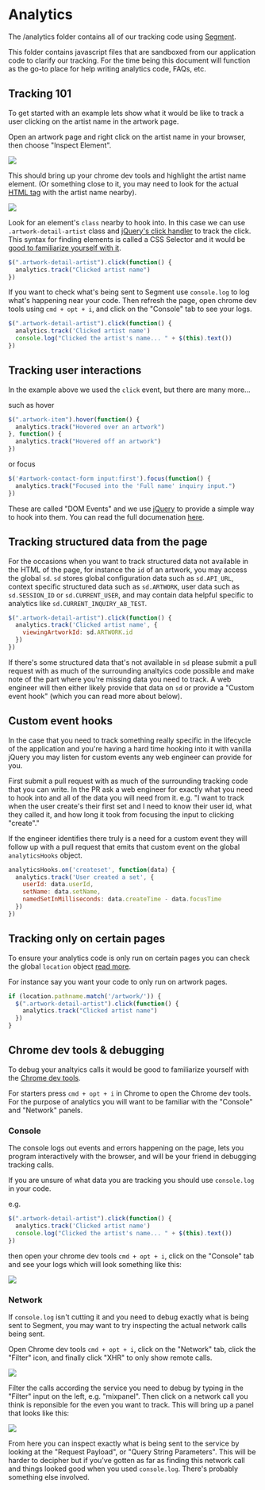 # Analytics

The /analytics folder contains all of our tracking code using [Segment](https://segment.com/).

This folder contains javascript files that are sandboxed from our application code to clarify our tracking. For the time being this document will function as the go-to place for help writing analytics code, FAQs, etc.

## Tracking 101

To get started with an example lets show what it would be like to track a user clicking on the artist name in the artwork page.

Open an artwork page and right click on the artist name in your browser, then choose "Inspect Element".

![](https://s3.amazonaws.com/f.cl.ly/items/3W3u210t3Q2T2x0t2M0h/Image%202015-04-14%20at%2012.40.40%20PM.png)

This should bring up your chrome dev tools and highlight the artist name element. (Or something close to it, you may need to look for the actual [HTML tag](https://www.wikiwand.com/en/HTML_element) with the artist name nearby).

![](https://s3.amazonaws.com/f.cl.ly/items/0s2r1q2F2N0K2k2G430D/Image%202015-04-14%20at%2012.43.59%20PM.png)

Look for an element's `class` nearby to hook into. In this case we can use `.artwork-detail-artist` class and [jQuery's click handler](http://api.jquery.com/click/) to track the click. This syntax for finding elements is called a CSS Selector and it would be [good to familiarize yourself with it](http://www.webteacher.ws/2011/12/07/css-selectors-101/).

````javascript
$(".artwork-detail-artist").click(function() {
  analytics.track("Clicked artist name")
})
````

If you want to check what's being sent to Segment use `console.log` to log what's happening near your code. Then refresh the page, open chrome dev tools using `cmd + opt + i`, and click on the "Console" tab to see your logs.

````javascript
$(".artwork-detail-artist").click(function() {
  analytics.track('Clicked artist name')
  console.log("Clicked the artist's name... " + $(this).text())
})
````

## Tracking user interactions

In the example above we used the `click` event, but there are many more...

such as hover

````javascript
$(".artwork-item").hover(function() {
  analytics.track("Hovered over an artwork")
}, function() {
  analytics.track("Hovered off an artwork")
})
````

or focus

````javascript
$('#artwork-contact-form input:first').focus(function() {
  analytics.track("Focused into the 'Full name' inquiry input.")
})
````

These are called "DOM Events" and we use [jQuery](https://jquery.com/) to provide a simple way to hook into them. You can read the full documenation [here](http://api.jquery.com/category/events/).

## Tracking structured data from the page

For the occasions when you want to track structured data not available in the HTML of the page, for instance the `id` of an artwork, you may access the global `sd`. `sd` stores global configuration data such as `sd.API_URL`, context specific structured data such as `sd.ARTWORK`, user data such as `sd.SESSION_ID` or `sd.CURRENT_USER`, and may contain data helpful specific to analytics like `sd.CURRENT_INQUIRY_AB_TEST`.

````javascript
$(".artwork-detail-artist").click(function() {
  analytics.track('Clicked artist name', {
    viewingArtworkId: sd.ARTWORK.id
  })
})
````

If there's some structured data that's not available in `sd` please submit a pull request with as much of the surrounding analtyics code possible and make note of the part where you're missing data you need to track. A web engineer will then either likely provide that data on `sd` or provide a "Custom event hook" (which you can read more about below).

## Custom event hooks

In the case that you need to track something really specific in the lifecycle of the application and you're having a hard time hooking into it with vanilla jQuery you may listen for custom events any web engineer can provide for you.

First submit a pull request with as much of the surrounding tracking code that you can write. In the PR ask a web engineer for exactly what you need to hook into and all of the data you will need from it. e.g. "I want to track when the user create's their first set and I need to know their user id, what they called it, and how long it took from focusing the input to clicking "create"."

If the engineer identifies there truly is a need for a custom event they will follow up with a pull request that emits that custom event on the global `analyticsHooks` object.

````javascript
analyticsHooks.on('createset', function(data) {
  analytics.track('User created a set', {
    userId: data.userId,
    setName: data.setName,
    namedSetInMilliseconds: data.createTime - data.focusTime
  })
})
````

## Tracking only on certain pages

To ensure your analytics code is only run on certain pages you can
check the global `location` object [read more](https://developer.mozilla.org/en-US/docs/Web/API/Window/location).

For instance say you want your code to only run on artwork pages.

````javascript
if (location.pathname.match('/artwork/')) {
  $(".artwork-detail-artist").click(function() {
    analytics.track("Clicked artist name")
  })
}
````

## Chrome dev tools & debugging

To debug your analtyics calls it would be good to familiarize yourself with the [Chrome dev tools](https://developer.chrome.com/devtools).

For starters press `cmd + opt + i` in Chrome to open the Chrome dev tools. For the purpose of analytics you will want to be familiar with the "Console" and "Network" panels.

### Console

The console logs out events and errors happening on the page, lets you program interactively with the browser, and will be your friend in debugging tracking calls.

If you are unsure of what data you are tracking you should use `console.log` in your code.

e.g.

````javascript
$(".artwork-detail-artist").click(function() {
  analytics.track('Clicked artist name')
  console.log("Clicked the artist's name... " + $(this).text())
})
````

then open your chrome dev tools `cmd + opt + i`, click on the "Console" tab and see your logs which will look something like this:

![](https://s3.amazonaws.com/f.cl.ly/items/2n2v3i2a451L3D290Z46/Image%202015-04-14%20at%201.06.22%20PM.png)

### Network

If `console.log` isn't cutting it and you need to debug exactly what is being sent to Segment, you may want to try inspecting the actual network calls being sent.

Open Chrome dev tools `cmd + opt + i`, click on the "Network" tab, click the "Filter" icon, and finally click "XHR" to only show remote calls.

![](https://s3.amazonaws.com/f.cl.ly/items/2Z2K0X1E3d0O141D1d1n/Image%202015-04-14%20at%201.09.48%20PM.png)

Filter the calls according the service you need to debug by typing in the "Filter" input on the left, e.g. "mixpanel". Then click on a network call you think is reponsible for the even you want to track. This will bring up a panel that looks like this:

![](https://s3.amazonaws.com/f.cl.ly/items/1p3M3N3o3O3z0s0P2C28/Image%202015-04-14%20at%201.20.24%20PM.png)

From here you can inspect exactly what is being sent to the service by looking at the "Request Payload", or "Query String Parameters". This will be harder to decipher but if you've gotten as far as finding this network call and things looked good when you used `console.log`. There's probably something else involved.

